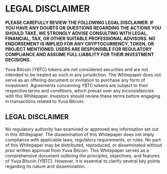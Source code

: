 # LEGAL DISCLAIMER

**PLEASE CAREFULLY REVIEW THE FOLLOWING LEGAL DISCLAIMER. IF YOU HAVE ANY DOUBTS OR QUESTIONS REGARDING THE ACTIONS YOU SHOULD TAKE, WE STRONGLY ADVISE CONSULTING WITH LEGAL, FINANCIAL, TAX, OR OTHER SUITABLE PROFESSIONAL ADVISORS. NO ENDORSEMENT IS IMPLIED FOR ANY CRYPTOCURRENCY, TOKEN, OR PROJECT MENTIONED. USERS ARE RESPONSIBLE FOR REGULATORY COMPLIANCE AND ASSUME FULL LIABILITY FOR THEIR INVESTMENT DECISIONS.**

Yuva Bitcoin (YBTC) tokens are not considered securities and are not intended to be treated as such in any jurisdiction. The Whitepaper does not serve as an offering document or invitation to purchase any form of investment. Agreements concerning YBTC tokens are subject to their respective terms and conditions, which prevail over any inconsistencies with this Whitepaper. Investors should review these terms before engaging in transactions related to Yuva Bitcoin.

## LEGAL DISCLAIMER

No regulatory authority has examined or approved any information set out in this Whitepaper. The dissemination of this Whitepaper does not imply compliance with applicable laws, regulatory requirements, or rules. No part of this Whitepaper may be distributed, reproduced, or disseminated without prior written approval from Yuva Bitcoin. This Whitepaper serves as a comprehensive document outlining the principles, objectives, and features of Yuva Bitcoin (YBTC). However, it is essential to clarify several key points regarding its nature and dissemination.

